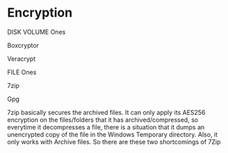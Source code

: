 # **Encryption**
DISK VOLUME Ones

Boxcryptor

Veracrypt

FILE Ones

7zip

Gpg


7zip basically secures the archived files. It can only apply its AES256 encryption on the files/folders that it has archived/compressed, so everytime it decompresses a file, there is a situation that it dumps an unencrypted copy of the file in the Windows Temporary directory. Also, it only works with Archive files. So there are these two shortcomings of 7Zip

